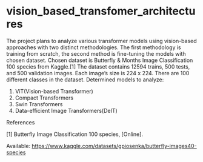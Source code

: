 # vision_based_transfomer_architectures

The project plans to analyze various transformer models using vision-based approaches
with two distinct methodologies. The first methodology is training from scratch, the
second method is fine-tuning the models with chosen dataset.
Chosen dataset is Butterfly & Months Image Classification 100 species from Kaggle.[1] The dataset
contains 12594 trains, 500 tests, and 500 validation images. Each image’s size is 224 x 224.
There are 100 different classes in the dataset.
Determined models to analyze:
1. ViT(Vision-based Transformer)
2. Compact Transformers
3. Swin Transformers
4. Data-efficient Image Transformers(DeIT)


References


[1] Butterfly Image Classification 100 species, [Online].

Available:
https://www.kaggle.com/datasets/gpiosenka/butterfly-images40-species
